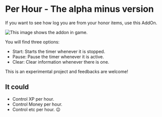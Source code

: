 # Per Hour - The alpha minus version

If you want to see how log you are from your honor items, use this AddOn.

![This image shows the addon in game.](https://raw.githubusercontent.com/eavidaze/wow-addon-per-hour/main/img/ss1.png "Screenshot")

You will find three options:

- Start: Starts the timer whenever it is stopped.
- Pause: Pause the timer whenever it is active.
- Clear: Clear information whenever there is one.

This is an experimental project and feedbacks are welcome!

## It could

- Control XP per hour.
- Control Money per hour.
- Control etc per hour. 😉
